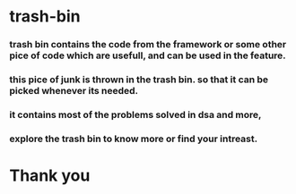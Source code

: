 # trash-bin

### trash bin contains the code from the framework or some other pice of code which are usefull, and can be used in the feature.
### this pice of junk is thrown in the trash bin. so that it can be picked whenever its needed.
### it contains most of the problems solved in dsa and more,
### explore the trash bin to know more or find your intreast.

# Thank you
